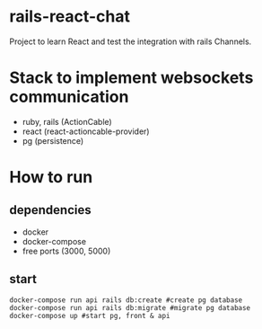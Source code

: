 # rails-react-chat
Project to learn React and test the integration with rails Channels.

# Stack to implement websockets communication
* ruby, rails (ActionCable)
* react (react-actioncable-provider)
* pg (persistence)

# How to run
## dependencies
* docker
* docker-compose
* free ports (3000, 5000)

## start
```shell
docker-compose run api rails db:create #create pg database
docker-compose run api rails db:migrate #migrate pg database
docker-compose up #start pg, front & api 
```

